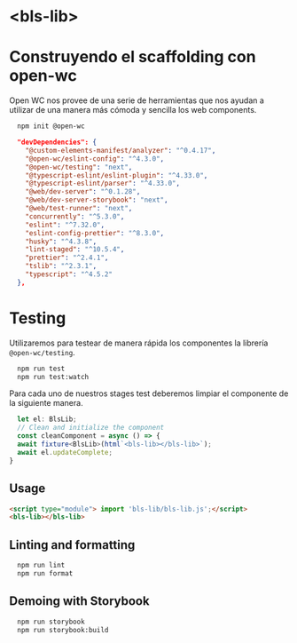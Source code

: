 # \<bls-lib>

# Construyendo el scaffolding con open-wc

Open WC nos provee de una serie de herramientas que nos ayudan a utilizar de una manera más cómoda y sencilla los web components. 

```bash
  npm init @open-wc
```

```json
  "devDependencies": {
    "@custom-elements-manifest/analyzer": "^0.4.17",
    "@open-wc/eslint-config": "^4.3.0",
    "@open-wc/testing": "next",
    "@typescript-eslint/eslint-plugin": "^4.33.0",
    "@typescript-eslint/parser": "^4.33.0",
    "@web/dev-server": "^0.1.28",
    "@web/dev-server-storybook": "next",
    "@web/test-runner": "next",
    "concurrently": "^5.3.0",
    "eslint": "^7.32.0",
    "eslint-config-prettier": "^8.3.0",
    "husky": "^4.3.8",
    "lint-staged": "^10.5.4",
    "prettier": "^2.4.1",
    "tslib": "^2.3.1",
    "typescript": "^4.5.2"
  },
```

# Testing

Utilizaremos para testear de manera rápida los componentes la librería `@open-wc/testing`.

```bash
  npm run test
  npm run test:watch
```

Para cada uno de nuestros stages test deberemos limpiar el componente de la siguiente manera.

```ts
  let el: BlsLib;
  // Clean and initialize the component
  const cleanComponent = async () => {
  await fixture<BlsLib>(html`<bls-lib></bls-lib>`);
  await el.updateComplete;
}
```

## Usage

```html
<script type="module"> import 'bls-lib/bls-lib.js';</script>
<bls-lib></bls-lib>
```

## Linting and formatting

```bash
  npm run lint
  npm run format
```

## Demoing with Storybook

```bash
  npm run storybook
  npm run storybook:build
```
